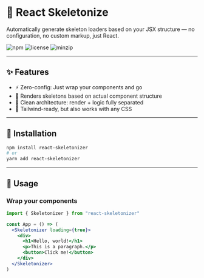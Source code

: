 # 🦴 React Skeletonize

Automatically generate skeleton loaders based on your JSX structure — no configuration, no custom markup, just React.

![npm](https://img.shields.io/npm/v/react-skeletonize?style=flat-square)
![license](https://img.shields.io/npm/l/react-skeletonize?style=flat-square)
![minzip](https://img.shields.io/bundlephobia/minzip/react-skeletonize?style=flat-square)

---

## ✨ Features

- ⚡ Zero-config: Just wrap your components and go
- 🎨 Renders skeletons based on actual component structure
- 🧠 Clean architecture: render + logic fully separated
- 💅 Tailwind-ready, but also works with any CSS

---

## 🚀 Installation

```bash
npm install react-skeletonizer
# or
yarn add react-skeletonizer
```


---

## 📖 Usage

### Wrap your components

```jsx
import { Skeletonizer } from "react-skeletonizer"

const App = () => (
  <Skeletonizer loading={true}>
    <div>
      <h1>Hello, world!</h1>
      <p>This is a paragraph.</p>
      <button>Click me!</button>
    </div>
  </Skeletonizer>
)
```
